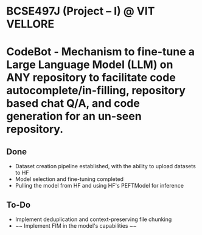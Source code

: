 # BCSE497J (Project – I) @ VIT VELLORE

# CodeBot - Mechanism to fine-tune a Large Language Model (LLM) on ANY repository to facilitate code autocomplete/in-filling, repository based chat Q/A, and code generation for an un-seen repository.

## Done 
- Dataset creation pipeline established, with the ability to upload datasets to HF
- Model selection and fine-tuning completed
- Pulling the model from HF and using HF's PEFTModel for inference

## To-Do
- Implement deduplication and context-preserving file chunking 
- ~~ Implement FIM in the model's capabilities ~~
